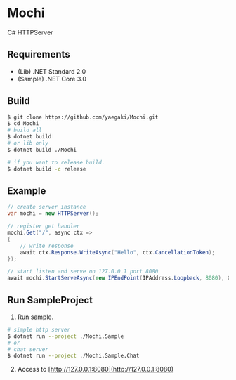# Mochi
C# HTTPServer

## Requirements

* (Lib) .NET Standard 2.0
* (Sample) .NET Core 3.0

## Build

```sh
$ git clone https://github.com/yaegaki/Mochi.git
$ cd Mochi
# build all
$ dotnet build
# or lib only
$ dotnet build ./Mochi

# if you want to release build.
$ dotnet build -c release
```

## Example

```csharp
// create server instance
var mochi = new HTTPServer();

// register get handler
mochi.Get("/", async ctx =>
{
    // write response
    await ctx.Response.WriteAsync("Hello", ctx.CancellationToken);
});

// start listen and serve on 127.0.0.1 port 8080
await mochi.StartServeAsync(new IPEndPoint(IPAddress.Loopback, 8080), CancellationToken.None);
```

## Run SampleProject

1. Run sample.

```sh
# simple http server
$ dotnet run --project ./Mochi.Sample
# or
# chat server
$ dotnet run --project ./Mochi.Sample.Chat
```

2. Access to [http://127.0.0.1:8080](http://127.0.0.1:8080)
